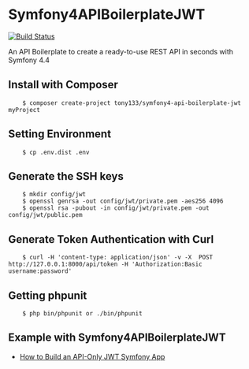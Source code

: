 # Symfony4APIBoilerplateJWT

[![Build Status](https://travis-ci.org/Tony133/Symfony4APIBoilerplateJWT.svg?branch=master)](https://travis-ci.org/Tony133/Symfony4APIBoilerplateJWT)

An API Boilerplate to create a ready-to-use REST API in seconds with Symfony 4.4

## Install with Composer

```
    $ composer create-project tony133/symfony4-api-boilerplate-jwt myProject
```

## Setting Environment

```
    $ cp .env.dist .env
```

## Generate the SSH keys

```
	$ mkdir config/jwt
	$ openssl genrsa -out config/jwt/private.pem -aes256 4096
	$ openssl rsa -pubout -in config/jwt/private.pem -out config/jwt/public.pem
```

## Generate Token Authentication with Curl

```
	$ curl -H 'content-type: application/json' -v -X  POST http://127.0.0.1:8000/api/token -H 'Authorization:Basic username:password'
```

## Getting phpunit

```
    $ php bin/phpunit or ./bin/phpunit
```

## Example with Symfony4APIBoilerplateJWT

* [How to Build an API-Only JWT Symfony App](https://github.com/Tony133/Symfony4APIBoilerplateJWTBook)

